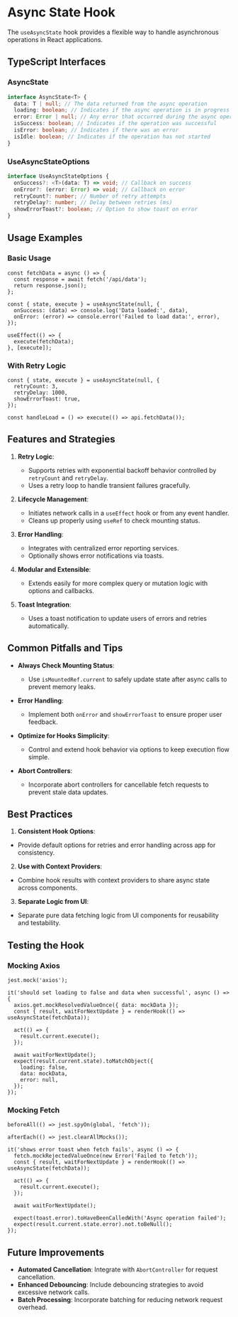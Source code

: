# Async State Hook

The `useAsyncState` hook provides a flexible way to handle asynchronous operations in React
applications.

## TypeScript Interfaces

### AsyncState

```typescript
interface AsyncState<T> {
  data: T | null; // The data returned from the async operation
  loading: boolean; // Indicates if the async operation is in progress
  error: Error | null; // Any error that occurred during the async operation
  isSuccess: boolean; // Indicates if the operation was successful
  isError: boolean; // Indicates if there was an error
  isIdle: boolean; // Indicates if the operation has not started
}
```

### UseAsyncStateOptions

```typescript
interface UseAsyncStateOptions {
  onSuccess?: <T>(data: T) => void; // Callback on success
  onError?: (error: Error) => void; // Callback on error
  retryCount?: number; // Number of retry attempts
  retryDelay?: number; // Delay between retries (ms)
  showErrorToast?: boolean; // Option to show toast on error
}
```

## Usage Examples

### Basic Usage

```tsx
const fetchData = async () => {
  const response = await fetch('/api/data');
  return response.json();
};

const { state, execute } = useAsyncState(null, {
  onSuccess: (data) => console.log('Data loaded:', data),
  onError: (error) => console.error('Failed to load data:', error),
});

useEffect(() => {
  execute(fetchData);
}, [execute]);
```

### With Retry Logic

```tsx
const { state, execute } = useAsyncState(null, {
  retryCount: 3,
  retryDelay: 1000,
  showErrorToast: true,
});

const handleLoad = () => execute(() => api.fetchData());
```

## Features and Strategies

1. **Retry Logic**:
   - Supports retries with exponential backoff behavior controlled by `retryCount` and `retryDelay`.
   - Uses a retry loop to handle transient failures gracefully.

2. **Lifecycle Management**:
   - Initiates network calls in a `useEffect` hook or from any event handler.
   - Cleans up properly using `useRef` to check mounting status.

3. **Error Handling**:
   - Integrates with centralized error reporting services.
   - Optionally shows error notifications via toasts.

4. **Modular and Extensible**:
   - Extends easily for more complex query or mutation logic with options and callbacks.

5. **Toast Integration**:
   - Uses a toast notification to update users of errors and retries automatically.

## Common Pitfalls and Tips

- **Always Check Mounting Status**:
  - Use `isMountedRef.current` to safely update state after async calls to prevent memory leaks.

- **Error Handling**:
  - Implement both `onError` and `showErrorToast` to ensure proper user feedback.

- **Optimize for Hooks Simplicity**:
  - Control and extend hook behavior via options to keep execution flow simple.

- **Abort Controllers**:
  - Incorporate abort controllers for cancellable fetch requests to prevent stale data updates.

## Best Practices

1. **Consistent Hook Options**:

- Provide default options for retries and error handling across app for consistency.

2. **Use with Context Providers**:

- Combine hook results with context providers to share async state across components.

3. **Separate Logic from UI**:

- Separate pure data fetching logic from UI components for reusability and testability.

## Testing the Hook

### Mocking Axios

```tsx
jest.mock('axios');

it('should set loading to false and data when successful', async () => {
  axios.get.mockResolvedValueOnce({ data: mockData });
  const { result, waitForNextUpdate } = renderHook(() => useAsyncState(fetchData));

  act(() => {
    result.current.execute();
  });

  await waitForNextUpdate();
  expect(result.current.state).toMatchObject({
    loading: false,
    data: mockData,
    error: null,
  });
});
```

### Mocking Fetch

```tsx
beforeAll(() => jest.spyOn(global, 'fetch'));

afterEach(() => jest.clearAllMocks());

it('shows error toast when fetch fails', async () => {
  fetch.mockRejectedValueOnce(new Error('Failed to fetch'));
  const { result, waitForNextUpdate } = renderHook(() => useAsyncState(fetchData));

  act(() => {
    result.current.execute();
  });

  await waitForNextUpdate();

  expect(toast.error).toHaveBeenCalledWith('Async operation failed');
  expect(result.current.state.error).not.toBeNull();
});
```

## Future Improvements

- **Automated Cancellation**: Integrate with `AbortController` for request cancellation.
- **Enhanced Debouncing**: Include debouncing strategies to avoid excessive network calls.
- **Batch Processing**: Incorporate batching for reducing network request overhead.

